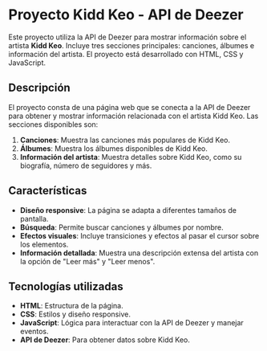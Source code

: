 # Proyecto Kidd Keo - API de Deezer

Este proyecto utiliza la API de Deezer para mostrar información sobre el artista **Kidd Keo**. Incluye tres secciones principales: canciones, álbumes e información del artista. El proyecto está desarrollado con HTML, CSS y JavaScript.

## Descripción

El proyecto consta de una página web que se conecta a la API de Deezer para obtener y mostrar información relacionada con el artista Kidd Keo. Las secciones disponibles son:

1. **Canciones**: Muestra las canciones más populares de Kidd Keo.
2. **Álbumes**: Muestra los álbumes disponibles de Kidd Keo.
3. **Información del artista**: Muestra detalles sobre Kidd Keo, como su biografía, número de seguidores y más.

## Características

- **Diseño responsive**: La página se adapta a diferentes tamaños de pantalla.
- **Búsqueda**: Permite buscar canciones y álbumes por nombre.
- **Efectos visuales**: Incluye transiciones y efectos al pasar el cursor sobre los elementos.
- **Información detallada**: Muestra una descripción extensa del artista con la opción de "Leer más" y "Leer menos".

## Tecnologías utilizadas

- **HTML**: Estructura de la página.
- **CSS**: Estilos y diseño responsive.
- **JavaScript**: Lógica para interactuar con la API de Deezer y manejar eventos.
- **API de Deezer**: Para obtener datos sobre Kidd Keo.  

